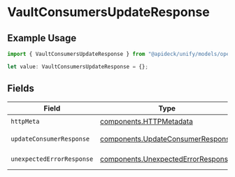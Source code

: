 # VaultConsumersUpdateResponse

## Example Usage

```typescript
import { VaultConsumersUpdateResponse } from "@apideck/unify/models/operations";

let value: VaultConsumersUpdateResponse = {};
```

## Fields

| Field                                                                                    | Type                                                                                     | Required                                                                                 | Description                                                                              |
| ---------------------------------------------------------------------------------------- | ---------------------------------------------------------------------------------------- | ---------------------------------------------------------------------------------------- | ---------------------------------------------------------------------------------------- |
| `httpMeta`                                                                               | [components.HTTPMetadata](../../models/components/httpmetadata.md)                       | :heavy_check_mark:                                                                       | N/A                                                                                      |
| `updateConsumerResponse`                                                                 | [components.UpdateConsumerResponse](../../models/components/updateconsumerresponse.md)   | :heavy_minus_sign:                                                                       | Consumer updated                                                                         |
| `unexpectedErrorResponse`                                                                | [components.UnexpectedErrorResponse](../../models/components/unexpectederrorresponse.md) | :heavy_minus_sign:                                                                       | Unexpected error                                                                         |